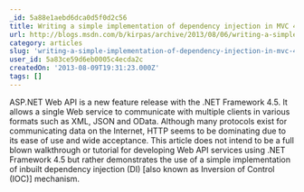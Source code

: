 ```yaml
---
_id: 5a88e1aebd6dca0d5f0d2c56
title: Writing a simple implementation of dependency injection in MVC 4 Web API
url: http://blogs.msdn.com/b/kirpas/archive/2013/08/06/writing-a-simple-implementation-of-dependency-injection-in-mvc-4-web-api-with-net-framework-4-5.aspx
category: articles
slug: 'writing-a-simple-implementation-of-dependency-injection-in-mvc-4-web-api'
user_id: 5a83ce59d6eb0005c4ecda2c
createdOn: '2013-08-09T19:31:23.000Z'
tags: []
---
```


ASP.NET Web API is a new feature release with the .NET Framework 4.5. It allows a single Web service to communicate with multiple clients in various formats such as XML, JSON and OData. Although many protocols exist for communicating data on the Internet, HTTP seems to be dominating due to its ease of use and wide acceptance. This article does not intend to be a full blown walkthrough or tutorial for developing Web API services using .NET Framework 4.5 but rather demonstrates the use of a simple implementation of inbuilt dependency injection (DI) [also known as Inversion of Control (IOC)] mechanism.
